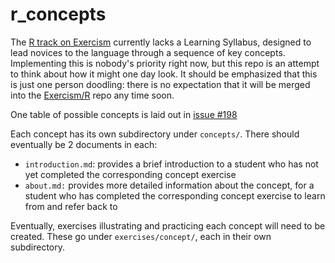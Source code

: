 # r_concepts

The [R track on Exercism](https://exercism.org/tracks/r) currently lacks a Learning Syllabus, designed to lead novices to the language through a sequence of key concepts. Implementing this is nobody's priority right now, but this repo is an attempt to think about how it might one day look. It should be emphasized that this is just one person doodling: there is no expectation that it will be merged into the [Exercism/R](https://github.com/exercism/r) repo any time soon.

One table of possible concepts is laid out in [issue #198](https://github.com/exercism/r/issues/198)

Each concept has its own subdirectory under `concepts/`. There should eventually be 2 documents in each:
- `introduction.md`: provides a brief introduction to a student who has not yet completed the corresponding concept exercise
- `about.md:` provides more detailed information about the concept, for a student who has completed the corresponding concept exercise to learn from and refer back to

Eventually, exercises illustrating and practicing each concept will need to be created. These go under `exercises/concept/`, each in their own subdirectory.